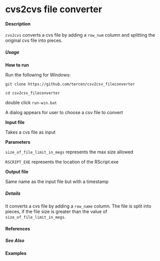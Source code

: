 # cvs2cvs file converter

#### Description
`cvs2cvs` converts a cvs file by adding a `row_num` column and splitting the original cvs file into pieces.

##### Usage

__How to run__

Run the following for Windows:

`git clone https://github.com/tercen/csv2csv_fileconverter`

`cd csv2csv_fileconverter`

double click `run-win.bat` 

A dialog appears for user to choose a csv file to convert

__Input file__

Takes a cvs file as input

__Parameters__

`size_of_file_limit_in_megs` represents the max size allowed


`RSCRIPT_EXE` represents the location of the RScript.exe

__Output file__

Same name as the input file but with a timestamp


##### Details

It converts a cvs file by adding a `row_name` column.
The file is split into pieces, if the file size is greater than the value of `size_of_file_limit_in_megs`.

#### References

##### See Also

#### Examples

